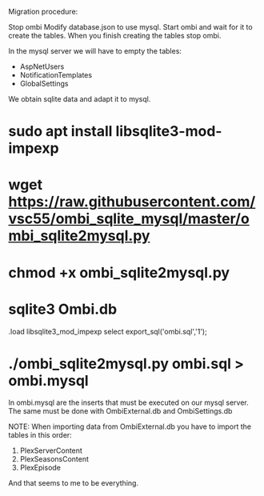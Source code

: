 Migration procedure:



Stop ombi
Modify database.json to use mysql.
Start ombi and wait for it to create the tables.
When you finish creating the tables stop ombi.

In the mysql server we will have to empty the tables:
- AspNetUsers
- NotificationTemplates
- GlobalSettings

We obtain sqlite data and adapt it to mysql.

# sudo apt install libsqlite3-mod-impexp
# wget https://raw.githubusercontent.com/vsc55/ombi_sqlite_mysql/master/ombi_sqlite2mysql.py
# chmod +x ombi_sqlite2mysql.py
# sqlite3 Ombi.db
.load libsqlite3_mod_impexp
select export_sql('ombi.sql','1');

# ./ombi_sqlite2mysql.py ombi.sql > ombi.mysql
In ombi.mysql are the inserts that must be executed on our mysql server.
The same must be done with OmbiExternal.db and OmbiSettings.db


NOTE: When importing data from OmbiExternal.db you have to import the tables in this order:
1. PlexServerContent
2. PlexSeasonsContent
3. PlexEpisode


And that seems to me to be everything.
